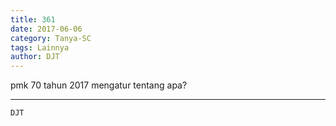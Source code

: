 ```yaml
---
title: 361
date: 2017-06-06
category: Tanya-SC
tags: Lainnya
author: DJT
---
```


pmk 70 tahun 2017 mengatur tentang apa?

---



`DJT`
